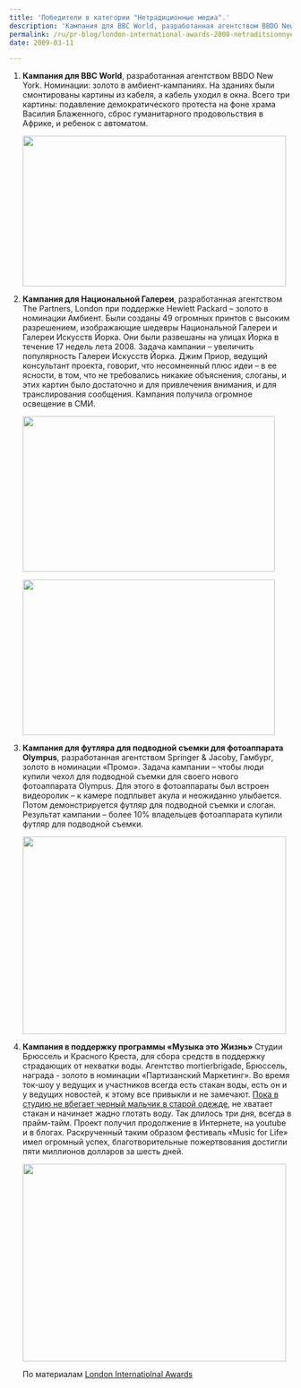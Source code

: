 ```yaml
---
title: 'Победители в категории "Нетрадиционные медиа".'
description: 'Кампания для BBC World, разработанная агентством BBDO New York. Номинации: золото в амбиент-кампаниях. На зданиях были смонтированы картины из кабеля, а кабель уходил в окна. Всего три картины: подавление демократического протеста на фоне храма Василия Блаженного, сброс гуманитарного продовольствия в Африке, и ребенок с автоматом.'
permalink: /ru/pr-blog/london-international-awards-2008-netraditsionnye-media
date: 2009-03-11

---
```

<ol><li><strong>Кампания для BBC World</strong>, разработанная агентством BBDO New York. Номинации: золото в амбиент-кампаниях. На зданиях были смонтированы картины из кабеля, а кабель уходил в окна. Всего три картины: подавление демократического протеста на фоне храма Василия Блаженного, сброс гуманитарного продовольствия в Африке, и ребенок с автоматом.

<img src="{{ site.assets }}/upload/bbc_world_russian_protest5279.jpg" alt="" class="post__img" width="470" height="269"></li><li><strong>Кампания для Национальной Галереи</strong>, разработанная агентством The Partners, London при поддержке Hewlett Packard – золото в номинации Амбиент. Были созданы 49 огромных принтов с высоким разрешением, изображающие шедевры Национальной Галереи и Галереи Искусств Йорка. Они были развешаны на улицах Йорка в течение 17 недель лета 2008.  Задача кампании – увеличить популярность Галереи Искусств Йорка. Джим Приор, ведущий консультант проекта, говорит, что несомненный плюс идеи – в ее ясности, в том, что не требовались никакие объяснения, слоганы, и этих картин было достаточно и для привлечения внимания, и для транслирования сообщения. Кампания получила огромное освещение в СМИ.

<img src="{{ site.assets }}/upload/nationalgaller2.jpg" alt="" class="post__img" width="450" height="278">

<img src="{{ site.assets }}/upload/nationalgaller3.jpg" alt="" class="post__img" width="450" height="278"></li>
<li><strong>Кампания для футляра для подводной съемки для фотоаппарата Olympus</strong>, разработанная агентством Springer & Jacoby, Гамбург, золото в номинации «Промо». Задача кампании – чтобы люди купили чехол для подводной съемки для своего нового фотоаппарата Olympus. Для этого в фотоаппараты был встроен видеоролик – к камере подплывет акула и неожиданно улыбается. Потом демонстрируется футляр для подводной съемки и слоган. Результат кампании – более 10% владельцев фотоаппарата купили футляр для подводной съемки.

<img src="{{ site.assets }}/upload/107533_009583.jpg" alt="" class="post__img" width="470" height="353"></li>
<li><strong>Кампания в поддержку программы «Музыка это Жизнь»</strong> Студии Брюссель и Красного Креста, для сбора средств в поддержку страдающих от нехватки воды. Агентство mortierbrigade, Брюссель, награда - золото в номинации «Партизанский Маркетинг». Во время ток-шоу у ведущих и участников всегда есть стакан воды, есть он и у ведущих новостей, к этому все привыкли и не замечают. <a href="https://www.youtube.com/watch?v=smCyU_pd8Jo&amp;e">Пока в студию не вбегает черный мальчик в старой одежде</a>, не хватает стакан и начинает жадно глотать воду. Так длилось три дня, всегда в прайм-тайм. Проект получил продолжение в Интернете, на youtube  и в блогах. Раскрученный таким образом фестиваль «Music for Life» имел огромный успех, благотворительные пожертвования достигли пяти миллионов долларов за шесть дней.

<img src="{{ site.assets }}/upload/111115_015253.jpg" alt="" class="post__img" width="470" height="353"></li>

По материалам <a href="https://www.liaentries.com/winners/?id_medium=12&view=icons&range=w">London Internatiolnal Awards </a>

